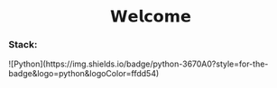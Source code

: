 <h1 align="center">𝗪𝗲𝗹𝗰𝗼𝗺𝗲</h1>
<h3 align="left">Stack:</h3>
![Python](https://img.shields.io/badge/python-3670A0?style=for-the-badge&logo=python&logoColor=ffdd54)
